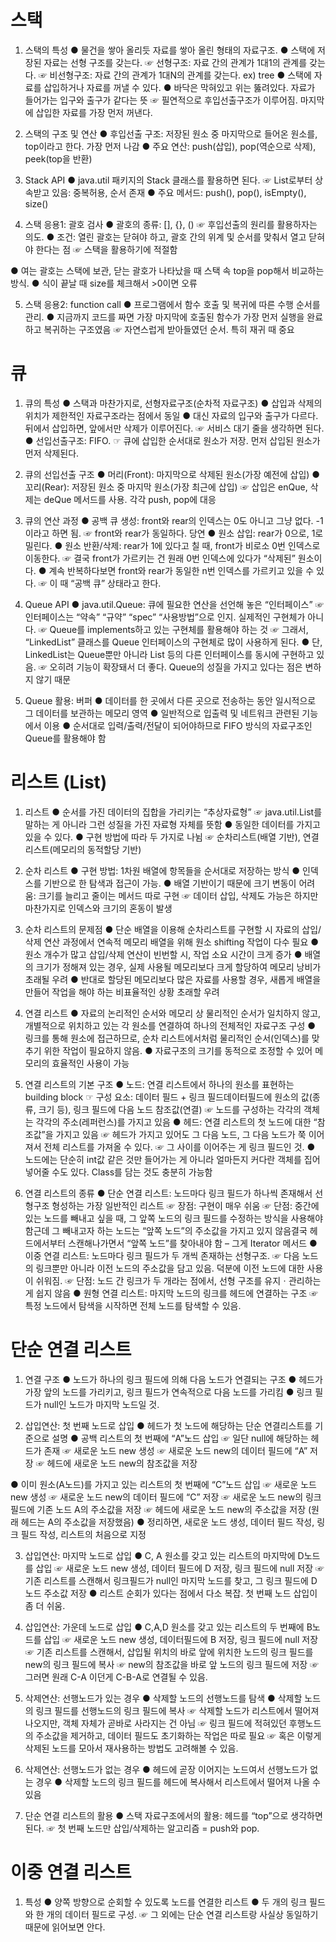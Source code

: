 # 스택

1. 스택의 특성
   ● 물건을 쌓아 올리듯 자료를 쌓아 올린 형태의 자료구조.
   ● 스택에 저장된 자료는 선형 구조를 갖는다.
   ☞ 선형구조: 자료 간의 관계가 1대1의 관계를 갖는다.
   ☞ 비선형구조: 자료 간의 관계가 1대N의 관계를 갖는다. ex) tree
   ● 스택에 자료를 삽입하거나 자료를 꺼낼 수 있다.
   ● 바닥은 막혀있고 위는 뚫려있다. 자료가 들어가는 입구와 출구가 같다는 뜻
   ☞ 필연적으로 후입선출구조가 이루어짐. 마지막에 삽입한 자료를 가장 먼저 꺼낸다.

2. 스택의 구조 및 연산
   ● 후입선출 구조: 저장된 원소 중 마지막으로 들어온 원소를, top이라고 한다. 가장 먼저 나감
   ● 주요 연산: push(삽입), pop(역순으로 삭제), peek(top을 반환)

3. Stack API
   ● java.util 패키지의 Stack 클래스를 활용하면 된다.
   ☞ List로부터 상속받고 있음: 중복허용, 순서 존재
   ● 주요 메서드: push(), pop(), isEmpty(), size()

4. 스택 응용1: 괄호 검사
   ● 괄호의 종류: [], {}, ()
   ☞ 후입선출의 원리를 활용하자는 의도.
   ● 조건: 열린 괄호는 닫혀야 하고, 괄호 간의 위계 및 순서를 맞춰서 열고 닫혀야 한다는 점
   ☞ 스택을 활용하기에 적절함

● 여는 괄호는 스택에 보관, 닫는 괄호가 나타났을 때 스택 속 top을 pop해서 비교하는 방식.
● 식이 끝날 때 size를 체크해서 >0이면 오류

5. 스택 응용2: function call
   ● 프로그램에서 함수 호출 및 복귀에 따른 수행 순서를 관리.
   ● 지금까지 코드를 짜면 가장 마지막에 호출된 함수가 가장 먼저 실행을 완료하고 복귀하는 구조였음
   ☞ 자연스럽게 받아들였던 순서. 특히 재귀 때 중요

# 큐

1. 큐의 특성
   ● 스택과 마찬가지로, 선형자료구조(순차적 자료구조)
   ● 삽입과 삭제의 위치가 제한적인 자료구조라는 점에서 동일
   ● 대신 자료의 입구와 출구가 다르다. 뒤에서 삽입하면, 앞에서만 삭제가 이루어진다.
   ☞ 서비스 대기 줄을 생각하면 된다.
   ● 선입선출구조: FIFO.
   ☞ 큐에 삽입한 순서대로 원소가 저장. 먼저 삽입된 원소가 먼저 삭제된다.

2. 큐의 선입선출 구조
   ● 머리(Front): 마지막으로 삭제된 원소(가장 예전에 삽입)
   ● 꼬리(Rear): 저장된 원소 중 마지막 원소(가장 최근에 삽입)
   ☞ 삽입은 enQue, 삭제는 deQue 메서드를 사용. 각각 push, pop에 대응

3. 큐의 연산 과정
   ● 공백 큐 생성: front와 rear의 인덱스는 0도 아니고 그냥 없다. -1이라고 하면 됨.
   ☞ front와 rear가 동일하다. 당연
   ● 원소 삽입: rear가 0으로, 1로 밀린다.
   ● 원소 반환/삭제: rear가 1에 있다고 칠 때, front가 비로소 0번 인덱스로 이동한다.
   ☞ 결국 front가 가르키는 건 원래 0번 인덱스에 있다가 “삭제된” 원소이다.
   ● 계속 반복하다보면 front와 rear가 동일한 n번 인덱스를 가르키고 있을 수 있다.
   ☞ 이 때 “공백 큐” 상태라고 한다.

4. Queue API
   ● java.util.Queue: 큐에 필요한 연산을 선언해 놓은 “인터페이스”
   ☞ 인터페이스는 “약속” “규약” “spec” “사용방법”으로 인지. 실제적인 구현체가 아니다.
   ☞ Queue를 implements하고 있는 구현체를 활용해야 하는 것
   ☞ 그래서, “LinkedList” 클래스를 Queue 인터페이스의 구현체로 많이 사용하게 된다.
   ● 단, LinkedList는 Queue뿐만 아니라 List 등의 다른 인터페이스를 동시에 구현하고 있음.
   ☞ 오히려 기능이 확장돼서 더 좋다. Queue의 성질을 가지고 있다는 점은 변하지 않기 때문

5. Queue 활용: 버퍼
   ● 데이터를 한 곳에서 다른 곳으로 전송하는 동안 일시적으로 그 데이터를 보관하는 메모리 영역
   ● 일반적으로 입출력 및 네트워크 관련된 기능에서 이용
   ● 순서대로 입력/출력/전달이 되어야하므로 FIFO 방식의 자료구조인 Queue를 활용해야 함

# 리스트 (List)

1. 리스트
   ● 순서를 가진 데이터의 집합을 가리키는 “추상자료형”
   ☞ java.util.List를 말하는 게 아니라 그런 성질을 가진 자료형 자체를 뜻함
   ● 동일한 데이터를 가지고 있을 수 있다.
   ● 구현 방법에 따라 두 가지로 나뉨
   ☞ 순차리스트(배열 기반), 연결리스트(메모리의 동적할당 기반)

2. 순차 리스트
   ● 구현 방법: 1차원 배열에 항목들을 순서대로 저장하는 방식
   ● 인덱스를 기반으로 한 탐색과 접근이 가능.
   ● 배열 기반이기 때문에 크기 변동이 어려움: 크기를 늘리고 줄이는 메서드 따로 구현
   ☞ 데이터 삽입, 삭제도 가능은 하지만 마찬가지로 인덱스와 크기의 혼동이 발생

3. 순차 리스트의 문제점
   ● 단순 배열을 이용해 순차리스트를 구현할 시 자료의 삽입/삭제 연산 과정에서 연속적 메모리 배열을 위해 원소 shifting 작업이 다수 필요
   ● 원소 개수가 많고 삽입/삭제 연산이 빈번할 시, 작업 소요 시간이 크게 증가
   ● 배열의 크기가 정해져 있는 경우, 실제 사용될 메모리보다 크게 할당하여 메모리 낭비가 초래될 우려
   ● 반대로 할당된 메모리보다 많은 자료를 사용할 경우, 새롭게 배열을 만들어 작업을 해야 하는 비표율적인 상황 초래할 우려

4. 연결 리스트
   ● 자료의 논리적인 순서와 메모리 상 물리적인 순서가 일치하지 않고, 개별적으로 위치하고 있는 각 원소를 연결하여 하나의 전체적인 자료구조 구성
   ● 링크를 통해 원소에 접근하므로, 순차 리스트에서처럼 물리적인 순서(인덱스)를 맞추기 위한 작업이 필요하지 않음.
   ● 자료구조의 크기를 동적으로 조정할 수 있어 메모리의 효율적인 사용이 가능

5. 연결 리스트의 기본 구조
   ● 노드: 연결 리스트에서 하나의 원소를 표현하는 building block
   ☞ 구성 요소: 데이터 필드 + 링크 필드데이터필드에 원소의 값(종류, 크기 등), 링크 필드에 다음 노드 참조값(연결)
   ☞ 노드를 구성하는 각각의 객체는 각각의 주소(레퍼런스)를 가지고 있음
   ● 헤드: 연결 리스트의 첫 노드에 대한 “참조값”을 가지고 있음
   ☞ 헤드가 가지고 있어도 그 다음 노드, 그 다음 노드가 쭉 이어져서 전체 리스트를 가져올 수 있다.
   ☞ 그 사이를 이어주는 게 링크 필드인 것.
   ● 노드에는 단순히 int값 같은 것만 들어가는 게 아니라 얼마든지 커다란 객체를 집어넣어줄 수도 있다. Class를 담는 것도 충분히 가능함

6. 연결 리스트의 종류
   ● 단순 연결 리스트: 노드마다 링크 필드가 하나씩 존재해서 선형구조 형성하는 가장 일반적인 리스트
   ☞ 장점: 구현이 매우 쉬움
   ☞ 단점: 중간에 있는 노드를 빼내고 싶을 때, 그 앞쪽 노드의 링크 필드를 수정하는 방식을 사용해야 함근데 그 빼내고자 하는 노드는 “앞쪽 노드”의 주소값을 가지고 있지 않음결국 헤드에서부터 스캔해나가면서 “앞쪽 노드”를 찾아내야 함 – 그게 Iterator 메서드
   ● 이중 연결 리스트: 노드마다 링크 필드가 두 개씩 존재하는 선형구조.
   ☞ 다음 노드의 링크뿐만 아니라 이전 노드의 주소값을 담고 있음. 덕분에 이전 노드에 대한 사용이 쉬워짐.
   ☞ 단점: 노드 간 링크가 두 개라는 점에서, 선형 구조를 유지ㆍ관리하는 게 쉽지 않음
   ● 원형 연결 리스트: 마지막 노드의 링크를 헤드에 연결하는 구조
   ☞ 특정 노드에서 탐색을 시작하면 전체 노드를 탐색할 수 있음.

# 단순 연결 리스트

1. 연결 구조
   ● 노드가 하나의 링크 필드에 의해 다음 노드가 연결되는 구조
   ● 헤드가 가장 앞의 노드를 가리키고, 링크 필드가 연속적으로 다음 노드를 가리킴
   ● 링크 필드가 null인 노드가 마지막 노드일 것.

2. 삽입연산: 첫 번째 노드로 삽입
   ● 헤드가 첫 노드에 해당하는 단순 연결리스트를 기준으로 설명
   ● 공백 리스트의 첫 번째에 “A”노드 삽입
   ☞ 일단 null에 해당하는 헤드가 존재
   ☞ 새로운 노드 new 생성
   ☞ 새로운 노드 new의 데이터 필드에 “A” 저장
   ☞ 헤드에 새로운 노드 new의 참조값을 저장

● 이미 원소(A노드)를 가지고 있는 리스트의 첫 번째에 “C”노드 삽입
☞ 새로운 노드 new 생성
☞ 새로운 노드 new의 데이터 필드에 “C” 저장
☞ 새로운 노드 new의 링크 필드에 기존 노드 A의 주소값을 저장
☞ 헤드에 새로운 노드 new의 주소값을 저장 (원래 헤드는 A의 주소값을 저장했음)
● 정리하면, 새로운 노드 생성, 데이터 필드 작성, 링크 필드 작성, 리스트의 처음으로 지정

3. 삽입연산: 마지막 노드로 삽입
   ● C, A 원소를 갖고 있는 리스트의 마지막에 D노드를 삽입
   ☞ 새로운 노드 new 생성, 데이터 필드에 D 저장, 링크 필드에 null 저장
   ☞ 기존 리스트를 스캔해서 링크필드가 null인 마지막 노드를 찾고, 그 링크 필드에 D 노드 주소값 저장
   ● 리스트 순회가 있다는 점에서 다소 복잡. 첫 번째 노드 삽입이 좀 더 쉬움.

4. 삽입연산: 가운데 노드로 삽입
   ● C,A,D 원소를 갖고 있는 리스트의 두 번째에 B노드를 삽입
   ☞ 새로운 노드 new 생성, 데이터필드에 B 저장, 링크 필드에 null 저장
   ☞ 기존 리스트를 스캔해서, 삽입될 위치의 바로 앞에 위치한 노드의 링크 필드를 new의 링크 필드에 복사
   ☞ new의 참조값을 바로 앞 노드의 링크 필드에 저장
   ☞ 그러면 원래 C-A 이던게 C-B-A로 연결될 수 있음.

5. 삭제연산: 선행노드가 있는 경우
   ● 삭제할 노드의 선행노드를 탐색
   ● 삭제할 노드의 링크 필드를 선행노드의 링크 필드에 복사
   ☞ 삭제할 노드가 리스트에서 떨어져 나오지만, 객체 자체가 곧바로 사라지는 건 아님
   ☞ 링크 필드에 적혀있던 후행노드의 주소값을 제거하고, 데이터 필드도 초기화하는 작업은 따로 필요
   ☞ 혹은 이렇게 삭제된 노드를 모아서 재사용하는 방법도 고려해볼 수 있음.

6. 삭제연산: 선행노드가 없는 경우
   ● 헤드에 곧장 이어지는 노드여서 선행노드가 없는 경우
   ● 삭제할 노드의 링크 필드를 헤드에 복사해서 리스트에서 떨어져 나올 수 있음

7. 단순 연결 리스트의 활용
   ● 스택 자료구조에서의 활용: 헤드를 “top”으로 생각하면 된다.
   ☞ 첫 번째 노드만 삽입/삭제하는 알고리즘 = push와 pop.

# 이중 연결 리스트

1. 특성
   ● 양쪽 방향으로 순회할 수 있도록 노드를 연결한 리스트
   ● 두 개의 링크 필드와 한 개의 데이터 필드로 구성.
   ☞ 그 외에는 단순 연결 리스트랑 사실상 동일하기 때문에 읽어보면 안다.
